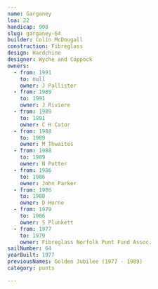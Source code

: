 ```yaml
---
name: Garganey
loa: 22
handicap: 908
slug: garganey-64
builder: Colin McDougall
construction: Fibreglass
design: Hardchine
designer: Wyche and Coppock
owners:
  - from: 1991
    to: null
    owner: J Pallister
  - from: 1989
    to: 1991
    owner: J Riviere
  - from: 1989
    to: 1991
    owner: C H Cator
  - from: 1988
    to: 1989
    owner: M Thwaites
  - from: 1988
    to: 1989
    owner: N Potter
  - from: 1986
    to: 1986
    owner: John Parker
  - from: 1986
    to: 1988
    owner: D Horne
  - from: 1979
    to: 1986
    owner: S Plunkett
  - from: 1977
    to: 1979
    owner: Fibreglass Norfolk Punt Fund Assoc.
sailNumber: 64
yearBuilt: 1977
previousNames: Golden Jubilee (1977 - 1989)
category: punts

---
```

